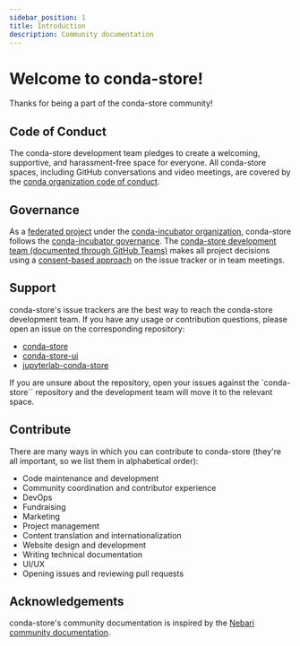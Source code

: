```yaml
---
sidebar_position: 1
title: Introduction
description: Community documentation
---
```


# Welcome to conda-store!

Thanks for being a part of the conda-store community!

## Code of Conduct

The conda-store development team pledges to create a welcoming, supportive, and harassment-free space for everyone. All conda-store spaces, including GitHub conversations and video meetings, are covered by the [conda organization code of conduct](https://github.com/conda-incubator/governance/blob/main/CODE_OF_CONDUCT.md).

## Governance

As a [federated project](https://github.com/conda-incubator/governance/tree/main#federated-projects) under the [conda-incubator organization](https://github.com/conda-incubator), conda-store follows the [conda-incubator governance](https://github.com/conda-incubator/governance/tree/main#conda--conda-incubator-governance). The [conda-store development team (documented through GitHub Teams)](https://github.com/orgs/conda-incubator/teams) makes all project decisions using a [consent-based approach](https://www.sociocracyforall.org/consent-decision-making/) on the issue tracker or in team meetings.

## Support

conda-store's issue trackers are the best way to reach the conda-store development team. If you have any usage or contribution questions, please open an issue on the corresponding repository:

* [conda-store](https://github.com/conda-incubator/conda-store/issues/new/choose)
* [conda-store-ui](https://github.com/conda-incubator/conda-store-ui/issues/new/choose)
* [jupyterlab-conda-store](https://github.com/conda-incubator/jupyterlab-conda-store/issues/new/choose)

If you are unsure about the repository, open your issues against the `conda-store`` repository and the development team will move it to the relevant space.

## Contribute

There are many ways in which you can contribute to conda-store (they're all important, so we list them in alphabetical order):

* Code maintenance and development
* Community coordination and contributor experience
* DevOps
* Fundraising
* Marketing
* Project management
* Content translation and internationalization
* Website design and development
* Writing technical documentation
* UI/UX
* Opening issues and reviewing pull requests

<!-- TODO: Add links to contribution guidelines for code, docs, and maintenance. -->

<!-- ## Design assets -->

## Acknowledgements

conda-store's community documentation is inspired by the [Nebari community documentation](https://www.nebari.dev/docs/community).

